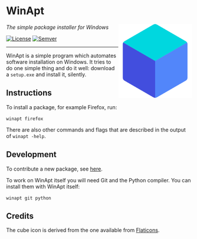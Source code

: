 # WinApt

<img src="misc/cube.png" align="right" width="200" height="200"/>

_The simple package installer for Windows_

[![License](https://img.shields.io/badge/license-GPL%203.0-blue.svg?style=flat)]((#))
[![Semver](https://img.shields.io/badge/version-v0.1-blue.svg?style=flat)]((#))

---

WinApt is a simple program which automates software installation on Windows. It tries to
do one simple thing and do it well: download a `setup.exe` and install it, silently.

## Instructions
To install a package, for example Firefox, run:

    winapt firefox

There are also other commands and flags that are described in the output of `winapt -help`.

## Development

To contribute a new package, see
[here](misc/registry.md).

To work on WinApt itself you will need Git and the Python compiler. You can
install them with WinApt itself:

    winapt git python


## Credits

The cube icon is derived from the one available from [Flaticons](https://flaticons.com/).
